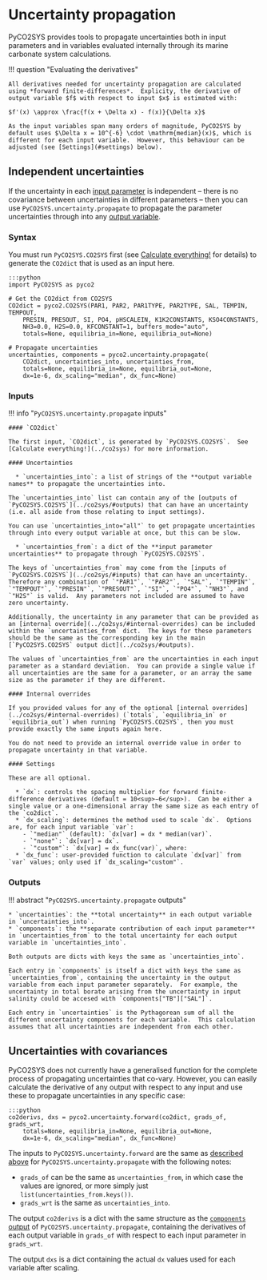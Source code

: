 # Uncertainty propagation

PyCO2SYS provides tools to propagate uncertainties both in input parameters and in variables evaluated internally through its marine carbonate system calculations.

!!! question "Evaluating the derivatives"

    All derivatives needed for uncertainty propagation are calculated using *forward finite-differences*.  Explicity, the derivative of output variable $f$ with respect to input $x$ is estimated with:

    $f'(x) \approx \frac{f(x + \Delta x) - f(x)}{\Delta x}$

    As the input variables span many orders of magnitude, PyCO2SYS by default uses $\Delta x = 10^{-6} \cdot \mathrm{median}(x)$, which is different for each input variable.  However, this behaviour can be adjusted (see [Settings](#settings) below).

## Independent uncertainties

If the uncertainty in each [input parameter](../co2sys/#inputs) is independent – there is no covariance between uncertainties in different parameters – then you can use `PyCO2SYS.uncertainty.propagate` to propagate the parameter uncertainties through into any [output variable](../co2sys/#outputs).

### Syntax

You must run `PyCO2SYS.CO2SYS` first (see [Calculate everything!](../co2sys) for details) to generate the `CO2dict` that is used as an input here.

    :::python
    import PyCO2SYS as pyco2

    # Get the CO2dict from CO2SYS
    CO2dict = pyco2.CO2SYS(PAR1, PAR2, PAR1TYPE, PAR2TYPE, SAL, TEMPIN, TEMPOUT,
        PRESIN, PRESOUT, SI, PO4, pHSCALEIN, K1K2CONSTANTS, KSO4CONSTANTS,
        NH3=0.0, H2S=0.0, KFCONSTANT=1, buffers_mode="auto",
        totals=None, equilibria_in=None, equilibria_out=None)
    
    # Propagate uncertainties
    uncertainties, components = pyco2.uncertainty.propagate(
        CO2dict, uncertainties_into, uncertainties_from,
        totals=None, equilibria_in=None, equilibria_out=None,
        dx=1e-6, dx_scaling="median", dx_func=None)

### Inputs

!!! info "`PyCO2SYS.uncertainty.propagate` inputs"

    #### `CO2dict`

    The first input, `CO2dict`, is generated by `PyCO2SYS.CO2SYS`.  See [Calculate everything!](../co2sys) for more information.

    #### Uncertainties

      * `uncertainties_into`: a list of strings of the **output variable names** to propagate the uncertainties into.

    The `uncertainties_into` list can contain any of the [outputs of `PyCO2SYS.CO2SYS`](../co2sys/#outputs) that can have an uncertainty (i.e. all aside from those relating to input settings).

    You can use `uncertainties_into="all"` to get propagate uncertainties through into every output variable at once, but this can be slow.

      * `uncertainties_from`: a dict of the **input parameter uncertainties** to propagate through `PyCO2SYS.CO2SYS`.

    The keys of `uncertainties_from` may come from the [inputs of `PyCO2SYS.CO2SYS`](../co2sys/#inputs) that can have an uncertainty.  Therefore any combination of `"PAR1"`, `"PAR2"`, `"SAL"`, `"TEMPIN"`, `"TEMPOUT"`, `"PRESIN"`, `"PRESOUT"`, `"SI"`, `"PO4"`, `"NH3"`, and `"H2S"` is valid.  Any parameters not included are assumed to have zero uncertainty.

    Additionally, the uncertainty in any parameter that can be provided as an [internal override](../co2sys/#internal-overrides) can be included within the `uncertainties_from` dict.  The keys for these parameters should be the same as the corresponding key in the main [`PyCO2SYS.CO2SYS` output dict](../co2sys/#outputs).
    
    The values of `uncertainties_from` are the uncertainties in each input parameter as a standard deviation.  You can provide a single value if all uncertainties are the same for a parameter, or an array the same size as the parameter if they are different.

    #### Internal overrides

    If you provided values for any of the optional [internal overrides](../co2sys/#internal-overrides) (`totals`, `equilibria_in` or `equilibria_out`) when running `PyCO2SYS.CO2SYS`, then you must provide exactly the same inputs again here.

    You do not need to provide an internal override value in order to propagate uncertainty in that variable.

    #### Settings

    These are all optional.

      * `dx`: controls the spacing multiplier for forward finite-difference derivatives (default = 10<sup>−6</sup>).  Can be either a single value or a one-dimensional array the same size as each entry of the `co2dict`.
      * `dx_scaling`: determines the method used to scale `dx`.  Options are, for each input variable `var`:
        - `"median"` (default): `dx[var] = dx * median(var)`.
        - `"none"`: `dx[var] = dx`.
        - `"custom"`: `dx[var] = dx_func(var)`, where:
      * `dx_func`: user-provided function to calculate `dx[var]` from `var` values; only used if `dx_scaling="custom"`.

### Outputs

!!! abstract "`PyCO2SYS.uncertainty.propagate` outputs"

    * `uncertainties`: the **total uncertainty** in each output variable in `uncertainties_into`.
    * `components`: the **separate contribution of each input parameter** in `uncertainties_from` to the total uncertainty for each output variable in `uncertainties_into`.

    Both outputs are dicts with keys the same as `uncertainties_into`.

    Each entry in `components` is itself a dict with keys the same as `uncertainties_from`, containing the uncertainty in the output variable from each input parameter separately.  For example, the uncertainty in total borate arising from the uncertainty in input salinity could be accesed with `components["TB"]["SAL"]`.

    Each entry in `uncertainties` is the Pythagorean sum of all the different uncertainty components for each variable.  This calculation assumes that all uncertainties are independent from each other.

## Uncertainties with covariances

PyCO2SYS does not currently have a generalised function for the complete process of propagating uncertainties that co-vary.  However, you can easily calculate the derivative of any output with respect to any input and use these to propagate uncertainties in any specific case:

    :::python
    co2derivs, dxs = pyco2.uncertainty.forward(co2dict, grads_of, grads_wrt,
        totals=None, equilibria_in=None, equilibria_out=None,
        dx=1e-6, dx_scaling="median", dx_func=None)

The inputs to `PyCO2SYS.uncertainty.forward` are the same as [described above](#inputs) for `PyCO2SYS.uncertainty.propagate` with the following notes:

  * `grads_of` can be the same as `uncertainties_from`, in which case the values are ignored, or more simply just `list(uncertainties_from.keys())`.
  * `grads_wrt` is the same as `uncertainties_into`.

The output `co2derivs` is a dict with the same structure as the [`components` output](#outputs) of `PyCO2SYS.uncertainty.propagate`, containing the derivatives of each output variable in `grads_of` with respect to each input parameter in `grads_wrt`.

The output `dxs` is a dict containing the actual `dx` values used for each variable after scaling.
